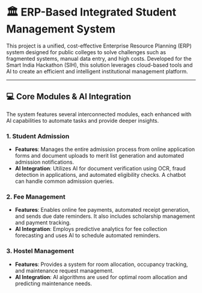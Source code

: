 # 🏛️ ERP-Based Integrated Student Management System

This project is a unified, cost-effective Enterprise Resource Planning (ERP) system designed for public colleges to solve challenges such as fragmented systems, manual data entry, and high costs. Developed for the Smart India Hackathon (SIH), this solution leverages cloud-based tools and AI to create an efficient and intelligent institutional management platform.

---

## 💻 Core Modules & AI Integration

The system features several interconnected modules, each enhanced with AI capabilities to automate tasks and provide deeper insights.

### 1. Student Admission
* **Features**: Manages the entire admission process from online application forms and document uploads to merit list generation and automated admission notifications.
* **AI Integration**: Utilizes AI for document verification using OCR, fraud detection in applications, and automated eligibility checks. A chatbot can handle common admission queries.

### 2. Fee Management
* **Features**: Enables online fee payments, automated receipt generation, and sends due date reminders. It also includes scholarship management and payment tracking.
* **AI Integration**: Employs predictive analytics for fee collection forecasting and uses AI to schedule automated reminders.

### 3. Hostel Management
* **Features**: Provides a system for room allocation, occupancy tracking, and maintenance request management.
* **AI Integration**: AI algorithms are used for optimal room allocation and predicting maintenance needs.

